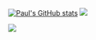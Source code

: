 [![Paul's GitHub stats](https://github-readme-stats.vercel.app/api?username=pmorgan3&show_icons=true&theme=gruvbox&count_private=true)](https://github.com/anuraghazra/github-readme-stats)
<img src="https://github-readme-stats.vercel.app/api/top-langs/?username=pmorgan3&layout=compact&count_private=true&theme=gruvbox" />

![](https://raw.githubusercontent.com/pmorgan3/github-stats-transparent/output/generated/languages.svg)
